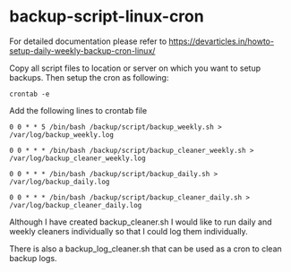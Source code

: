 # backup-script-linux-cron

For detailed documentation please refer to https://devarticles.in/howto-setup-daily-weekly-backup-cron-linux/

Copy all script files to location or server on which you want to setup backups. Then setup the cron as following:

`crontab -e`

Add the following lines to crontab file

`0 0 * * 5 /bin/bash /backup/script/backup_weekly.sh > /var/log/backup_weekly.log`

`0 0 * * * /bin/bash /backup/script/backup_cleaner_weekly.sh > /var/log/backup_cleaner_weekly.log`

`0 0 * * * /bin/bash /backup/script/backup_daily.sh > /var/log/backup_daily.log`

`0 0 * * * /bin/bash /backup/script/backup_cleaner_daily.sh > /var/log/backup_cleaner_daily.log`

Although I have created backup_cleaner.sh I would like to run daily and weekly cleaners individually so that I could log them individually.

There is also a backup_log_cleaner.sh that can be used as a cron to clean backup logs.
